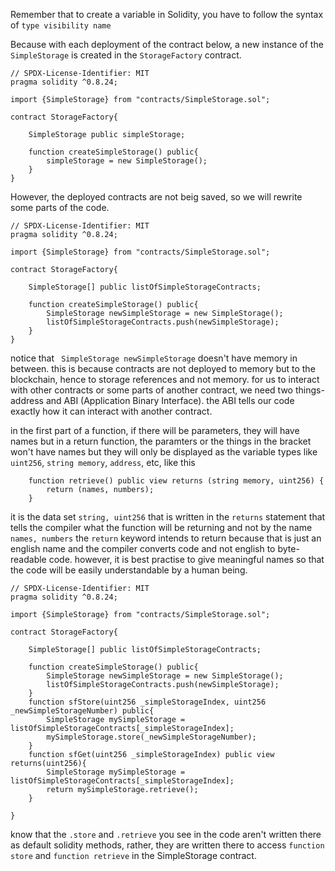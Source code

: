 Remember that to create a variable in Solidity, you have to follow the syntax of 
`type visibility name`

Because with each deployment of the contract below, a new instance of the `SimpleStorage` is created in the `StorageFactory` contract.
```
// SPDX-License-Identifier: MIT
pragma solidity ^0.8.24;

import {SimpleStorage} from "contracts/SimpleStorage.sol";

contract StorageFactory{

    SimpleStorage public simpleStorage;

    function createSimpleStorage() public{
        simpleStorage = new SimpleStorage();
    }
}
```
However, the deployed contracts are not beig saved, so we will rewrite some parts of the code.
```
// SPDX-License-Identifier: MIT
pragma solidity ^0.8.24;

import {SimpleStorage} from "contracts/SimpleStorage.sol";

contract StorageFactory{

    SimpleStorage[] public listOfSimpleStorageContracts;

    function createSimpleStorage() public{
        SimpleStorage newSimpleStorage = new SimpleStorage();
        listOfSimpleStorageContracts.push(newSimpleStorage);
    }
}
```
notice that ` SimpleStorage newSimpleStorage` doesn't have memory in between. this is because contracts are not deployed to memory but to the blockchain, hence to storage references and not memory.
for us to interact with other contracts or some parts of another contract, we need two things- address and ABI (Application Binary Interface). the ABI tells our code exactly how it can interact with another contract. 


in the first part of a function, if there will be parameters, they will have names but in a return function, the paramters or the things in the bracket won't have names but they will only be displayed as the variable types like `uint256`, `string memory`, `address`, etc, like this
```
    function retrieve() public view returns (string memory, uint256) {
        return (names, numbers);
    }
```

it is the data set `string, uint256` that is written in the `returns` statement that tells the compiler what the function will be returning and not by the name `names, numbers` the `return` keyword intends to return because that is just an english name and the compiler converts code and not english to byte-readable code. however, it is best practise to give meaningful names so that the code will be easily understandable by a human being.
```
// SPDX-License-Identifier: MIT
pragma solidity ^0.8.24;

import {SimpleStorage} from "contracts/SimpleStorage.sol";

contract StorageFactory{

    SimpleStorage[] public listOfSimpleStorageContracts;

    function createSimpleStorage() public{
        SimpleStorage newSimpleStorage = new SimpleStorage();
        listOfSimpleStorageContracts.push(newSimpleStorage);
    }
    function sfStore(uint256 _simpleStorageIndex, uint256 _newSimpleStorageNumber) public{
        SimpleStorage mySimpleStorage = listOfSimpleStorageContracts[_simpleStorageIndex];
        mySimpleStorage.store(_newSimpleStorageNumber);
    }
    function sfGet(uint256 _simpleStorageIndex) public view returns(uint256){
        SimpleStorage mySimpleStorage = listOfSimpleStorageContracts[_simpleStorageIndex];
        return mySimpleStorage.retrieve();
    }
    
}
```
know that the `.store` and `.retrieve` you see in the code aren't written there as default solidity methods, rather, they are written there to access `function store` and `function retrieve` in the SimpleStorage contract.
